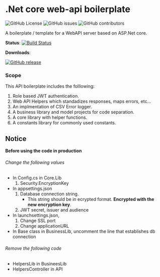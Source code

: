 # .Net core web-api boilerplate

![GitHub License](https://img.shields.io/github/license/kolappannathan/dotnet-core-web-api-boilerplate.svg?style=flat-square)
![GitHub issues](https://img.shields.io/github/issues/kolappannathan/dotnet-core-web-api-boilerplate.svg?style=flat-square)
![GitHub contributors](https://img.shields.io/github/contributors/kolappannathan/dotnet-core-web-api-boilerplate.svg?color=orange&style=flat-square)

A boilerplate / template for a WebAPI server based on ASP.Net core.

**Status**: [![Build Status](https://img.shields.io/azure-devops/build/kolappannathan/DotNetCore_Web_API_Boilerplate/4/master.svg?style=flat-square&label=build)](https://dev.azure.com/kolappannathan/DotNetCore_Web_API_Boilerplate/_build/latest?definitionId=4&branchName=master)

**Downloads**:

[![GitHub release](https://img.shields.io/github/release/kolappannathan/dotnet-core-web-api-boilerplate.svg?logo=github&style=flat-square)](https://github.com/kolappannathan/dotnet-core-web-api-boilerplate/releases)

### Scope

This API boilerplate includes the folllowing:

 1. Role based JWT authentication.
 2. Web API Helpers which standadizes responses, maps errors, etc...
 3. An implmentation of CSV Error logger.
 4. A business library and model projects for code separation.
 5. A core library with helper functions.
 6. A constants library for commonly used constants.

## Notice

**Before using the code in production**

###### Change the following values

 - In Config.cs in Core.Lib
    1. Security.EncryptionKey
 - In appsettings.json
    1. Database connection string.
       - This string should be in ecrypted format. **Encrypted with the new encryption key**.
    2. JWT secret, issuer and audience
 - In launchsettings.json,
    1. Change SSL port
    2. Change applicationURL
 - In Base class in BusinessLib, uncomment the line that establishes db connection

###### Remove the following code
 - HelpersLib in BusineesLib
 - HelpersController in API
